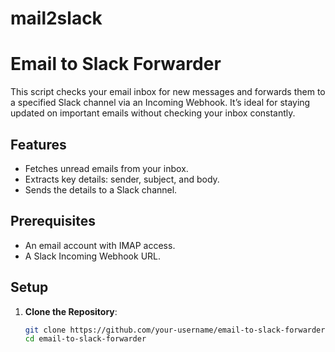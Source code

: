 # mail2slack
# Email to Slack Forwarder

This script checks your email inbox for new messages and forwards them to a specified Slack channel via an Incoming Webhook. It’s ideal for staying updated on important emails without checking your inbox constantly.

## Features
- Fetches unread emails from your inbox.
- Extracts key details: sender, subject, and body.
- Sends the details to a Slack channel.

## Prerequisites
- An email account with IMAP access.
- A Slack Incoming Webhook URL.

## Setup

1. **Clone the Repository**:
   ```bash
   git clone https://github.com/your-username/email-to-slack-forwarder.git
   cd email-to-slack-forwarder
